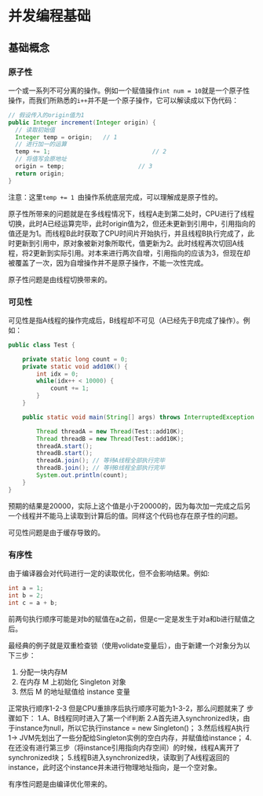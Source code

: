 # 并发编程基础

## 基础概念

### 原子性

一个或一系列不可分离的操作。例如一个赋值操作`int num = 10`就是一个原子性操作，而我们所熟悉的`i++`并不是一个原子操作，它可以解读成以下伪代码：

```java
// 假设传入的origin值为1
public Integer increment(Integer origin) {
  // 读取初始值
  Integer temp = origin;   // 1
  // 进行加一的运算
  temp += 1;							 // 2
  // 将值写会原地址
  origin = temp;					 // 3
  return origin;
}
```

注意：这里`temp += 1 `由操作系统底层完成，可以理解成是原子性的。

原子性所带来的问题就是在多线程情况下，线程A走到第二处时，CPU进行了线程切换，此时A已经运算完毕，此时origin值为2，但还未更新到引用中，引用指向的值还是为1。而线程B此时获取了CPU时间片开始执行，并且线程B执行完成了，此时更新到引用中，原对象被新对象所取代，值更新为2。此时线程再次切回A线程，将2更新到实际引用。对本来进行两次自增，引用指向的应该为3，但现在却被覆盖了一次，因为自增操作并不是原子操作，不能一次性完成。

原子性问题是由线程切换带来的。

### 可见性

可见性是指A线程的操作完成后，B线程却不可见（A已经先于B完成了操作）。例如：

```java
public class Test {

    private static long count = 0;
    private static void add10K() {
        int idx = 0;
        while(idx++ < 10000) {
            count += 1;
        }
    }

    public static void main(String[] args) throws InterruptedException {

        Thread threadA = new Thread(Test::add10K);
        Thread threadB = new Thread(Test::add10K);
        threadA.start();
        threadB.start();
        threadA.join();	// 等待A线程全部执行完毕
        threadB.join(); // 等待B线程全部执行完毕
        System.out.println(count);
    }
}
```

预期的结果是20000，实际上这个值是小于20000的，因为每次加一完成之后另一个线程并不能马上读取到计算后的值。同样这个代码也存在原子性的问题。

可见性问题是由于缓存导致的。

### 有序性

由于编译器会对代码进行一定的读取优化，但不会影响结果。例如:

```java
int a = 1;
int b = 2;
int c = a + b;
```

前两句执行顺序可能是对b的赋值在a之前，但是c一定是发生于对a和b进行赋值之后。

最经典的例子就是双重检查锁（使用volidate变量后），由于新建一个对象分为以下三步：

1. 分配一块内存M
2. 在内存 M 上初始化 Singleton 对象
3. 然后 M 的地址赋值给 instance 变量

正常执行顺序1-2-3
但是CPU重排序后执行顺序可能为1-3-2，那么问题就来了
步骤如下：
1.A、B线程同时进入了第一个if判断
2.A首先进入synchronized块，由于instance为null，所以它执行instance = new Singleton()；
3.然后线程A执行1-> JVM先划出了一些分配给Singleton实例的空白内存，并赋值给instance；
4.在还没有进行第三步（将instance引用指向内存空间）的时候，线程A离开了synchronized块；
5.线程B进入synchronized块，读取到了A线程返回的instance，此时这个instance并未进行物理地址指向，是一个空对象。

有序性问题是由编译优化带来的。